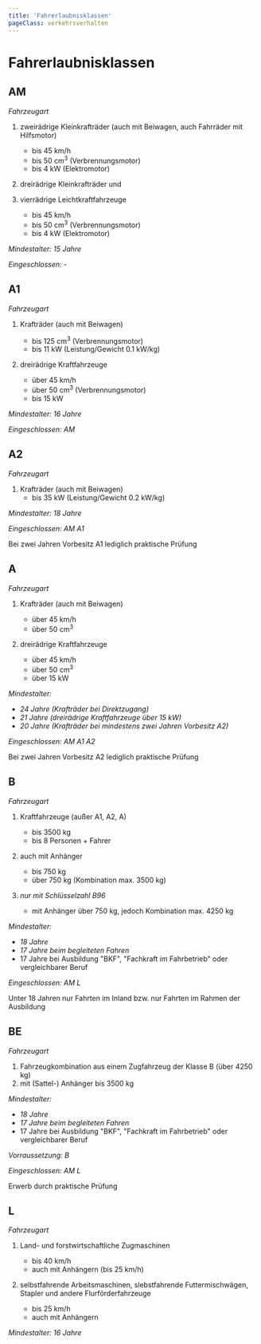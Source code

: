 ```yaml
---
title: 'Fahrerlaubnisklassen'
pageClass: verkehrsverhalten
---
```


<infoBox>

# Fahrerlaubnisklassen

</infoBox>

<newSection title="AM" addClass="law">

## AM

*Fahrzeugart*

1. zweirädrige Kleinkrafträder (auch mit Beiwagen, auch Fahrräder mit Hilfsmotor)
	- bis 45 km/h
	- bis 50 cm<sup>3</sup> (Verbrennungsmotor)
	- bis 4 kW (Elektromotor)

2. dreirädrige Kleinkrafträder und

3. vierrädrige Leichtkraftfahrzeuge
	- bis 45 km/h
	- bis 50 cm<sup>3</sup> (Verbrennungsmotor)
	- bis 4 kW (Elektromotor)

*Mindestalter:* *15 Jahre*

*Eingeschlossen:* -

</newSection>

<newSection title="A1" addClass="law">

## A1

*Fahrzeugart*

1.  Krafträder (auch mit Beiwagen)
	- bis 125 cm<sup>3</sup> (Verbrennungsmotor)
	- bis 11 kW (Leistung/Gewicht 0.1 kW/kg)

2. dreirädrige Kraftfahrzeuge
	- über 45 km/h
	- über 50 cm<sup>3</sup> (Verbrennungsmotor)
	- bis 15 kW 

*Mindestalter:* *16 Jahre*

*Eingeschlossen:* *AM*

</newSection>

<newSection title="A2" addClass="law">

## A2

*Fahrzeugart*

1. Krafträder (auch mit Beiwagen)
	- bis 35 kW (Leistung/Gewicht 0.2 kW/kg)

*Mindestalter:* *18 Jahre*

*Eingeschlossen:* *AM* *A1*

Bei zwei Jahren Vorbesitz A1 lediglich praktische Prüfung

</newSection>

<newSection title="A" addClass="law">

## A

*Fahrzeugart*

1. Krafträder (auch mit Beiwagen)
	- über 45 km/h
	- über 50 cm<sup>3</sup>


2. dreirädrige Kraftfahrzeuge
	- über 45 km/h
	- über 50 cm<sup>3</sup>
	- über 15 kW

*Mindestalter:* 

- *24 Jahre (Krafträder bei Direktzugang)*
- *21 Jahre (dreirädrige Kraftfahrzeuge über 15 kW)*
- *20 Jahre (Krafträder bei mindestens zwei Jahren Vorbesitz A2)*

*Eingeschlossen:* *AM* *A1* *A2*

Bei zwei Jahren Vorbesitz A2 lediglich praktische Prüfung

</newSection>

<newSection title="B" addClass="law">

## B

*Fahrzeugart*

1. Kraftfahrzeuge (außer A1, A2, A)
	- bis 3500 kg
	- bis 8 Personen + Fahrer

2. auch mit Anhänger
	- bis 750 kg 
	- über 750 kg (Kombination max. 3500 kg)

3. *nur mit Schlüsselzahl B96*
	- mit Anhänger über 750 kg, jedoch Kombination max. 4250 kg

*Mindestalter:* 

- *18 Jahre*
- *17 Jahre beim begleiteten Fahren*
- 17 Jahre bei Ausbildung "BKF", "Fachkraft im Fahrbetrieb" oder vergleichbarer Beruf

*Eingeschlossen:* *AM* *L*

Unter 18 Jahren nur Fahrten im Inland bzw. nur Fahrten im Rahmen der Ausbildung

</newSection>

<newSection title="BE" addClass="law">

## BE

*Fahrzeugart*

1. Fahrzeugkombination aus einem Zugfahrzeug der Klasse B (über 4250 kg)
2. mit (Sattel-) Anhänger bis 3500 kg

*Mindestalter:* 

- *18 Jahre*
- *17 Jahre beim begleiteten Fahren*
- 17 Jahre bei Ausbildung "BKF", "Fachkraft im Fahrbetrieb" oder vergleichbarer Beruf

*Vorraussetzung:* *B*

*Eingeschlossen:* *AM* *L*

Erwerb durch praktische Prüfung

</newSection>

<newSection title="L" addClass="law">

## L

*Fahrzeugart*

1. Land- und forstwirtschaftliche Zugmaschinen
	- bis 40 km/h
	- auch mit Anhängern (bis 25 km/h)

2. selbstfahrende Arbeitsmaschinen, slebstfahrende Futtermischwägen, Stapler und andere Flurförderfahrzeuge
	- bis 25 km/h
	- auch mit Anhängern

*Mindestalter:* *16 Jahre*

</newSection>